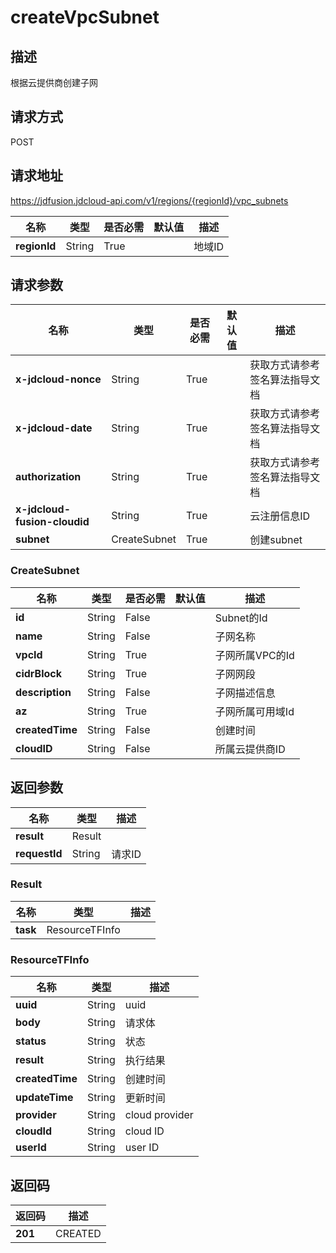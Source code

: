 # createVpcSubnet


## 描述
根据云提供商创建子网

## 请求方式
POST

## 请求地址
https://jdfusion.jdcloud-api.com/v1/regions/{regionId}/vpc_subnets

|名称|类型|是否必需|默认值|描述|
|---|---|---|---|---|
|**regionId**|String|True| |地域ID|

## 请求参数
|名称|类型|是否必需|默认值|描述|
|---|---|---|---|---|
|**x-jdcloud-nonce**|String|True| |获取方式请参考签名算法指导文档|
|**x-jdcloud-date**|String|True| |获取方式请参考签名算法指导文档|
|**authorization**|String|True| |获取方式请参考签名算法指导文档|
|**x-jdcloud-fusion-cloudid**|String|True| |云注册信息ID|
|**subnet**|CreateSubnet|True| |创建subnet|

### CreateSubnet
|名称|类型|是否必需|默认值|描述|
|---|---|---|---|---|
|**id**|String|False| |Subnet的Id|
|**name**|String|False| |子网名称|
|**vpcId**|String|True| |子网所属VPC的Id|
|**cidrBlock**|String|True| |子网网段|
|**description**|String|False| |子网描述信息|
|**az**|String|True| |子网所属可用域Id|
|**createdTime**|String|False| |创建时间|
|**cloudID**|String|False| |所属云提供商ID|

## 返回参数
|名称|类型|描述|
|---|---|---|
|**result**|Result| |
|**requestId**|String|请求ID|

### Result
|名称|类型|描述|
|---|---|---|
|**task**|ResourceTFInfo| |
### ResourceTFInfo
|名称|类型|描述|
|---|---|---|
|**uuid**|String|uuid|
|**body**|String|请求体|
|**status**|String|状态|
|**result**|String|执行结果|
|**createdTime**|String|创建时间|
|**updateTime**|String|更新时间|
|**provider**|String|cloud provider|
|**cloudId**|String|cloud ID|
|**userId**|String|user ID|

## 返回码
|返回码|描述|
|---|---|
|**201**|CREATED|
